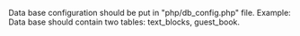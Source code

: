 Data base configuration should be put in "php/db_config.php" file. Example:
	<?php
		const DB_HOST = "localhost";
		const DB_USER = "root";
		const DB_PASSWORD = "root";
		const DB_NAME = "calendar";
	?>
Data base should contain two tables: text_blocks, guest_book.